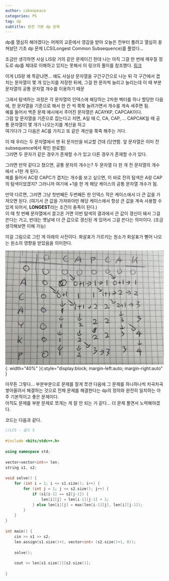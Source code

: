 ```yaml
---
author: cakenpeace
categories: PS
tag: dp
subtitle: 완전 기본 dp 문제
---
```


dp를 열심히 해야겠다는 어제의 교훈에서 영감을 받아 오늘은 전부터 풀려고 열심히 꿍쳐놨던 기초 dp 문제 LCS(Longest Common Subsequence)를 풀었다...

조금만 생각하면 사실 LIS랑 거의 같은 문제이긴 한데 나는 아직 그걸 한 번에 깨우칠 정도로 dp를 제대로 이해하고 있지는 못해서 이 링크의 풀이를 참조했다. [링크](https://www.geeksforgeeks.org/longest-common-subsequence-dp-4/)

이게 LIS랑 왜 똑같냐면... 얘도 사실상 문자열을 구간구간으로 나눈 뒤 각 구간에서 겹치는 문자열이 몇 개 있는지를 저장한 뒤에, 그걸 한 문자씩 늘리고 늘리는데 이 때 부분 문자열의 공통 문자열 개수를 이용하기 때문

그래서 탐색하는 과정은 각 문자열의 인덱스에 해당하는 2차원 벡터를 하나 할당한 다음에, 한 문자열을 기준으로 해서 한 칸 씩 쭉쭉 늘려가면서 개수를 게속 세주면 됨.   
예를 들어서 백준 문제 예시에서 주어진 문자열은 ACAYKP, CAPCAK이다.   
그럼 앞 문자열을 기준으로 잡는다고 치면, A일 때 C, CA, CAP, ... CAPCAK일 때 공통 문자열이 몇 개가 나오는지를 계산을 하고   
여기다가 그 다음은 AC를 가지고 또 같은 계산을 쭉죽 해주는 거다. 

이 때 우리는 두 문자열에서 맨 뒤 문자만을 비교할 건데 (당연함. 앞 문자열은 이미 전 subsequence에서 확인 완료함)   
그러면 두 문자가 같은 경우가 존재할 수가 있고 다른 경우가 존재할 수가 있다.

그러면 만약 같다고 쳤으면, 공통 문자의 개수는? 두 문자열 다 한 개 전 문자열의 개수에서 +1한 게 된다.   
예를 들어서 AC랑 CAPC가 겹치는 개수를 보고 싶으면, 이 바로 전의 탐색은 A랑 CAP의 탐색이었겠지? 그러니까 여기에 +1을 한 게 해당 케이스의 공통 문자열 개수가 됨.

만약 다르면, 그러면 그냥 첫번째든 두번째든 한 인덱스 작은 케이스에서 더 큰 값을 가져오면 된다. (여기서 큰 값을 가져와야만 해당 케이스에서 항상 큰 값을 계속 사용할 수 있게 되어서, **LONGEST**라는 조건이 충족이 된다.)  
이 때 첫 번째 문자열에서 끌고온 거면 이번 탐색의 결과에서 큰 값이 갱신이 돼서 그걸 쓴다는 거고, 반대는 옛날에 더 큰 값으로 갱신된 게 있어서 그걸 쓴다는 의미이다. (조금 생각해보면 이해 가능)

이걸 그림으로 그린 게 아래의 사진이다. 화살표가 가르키는 원소가 화살표가 뻗어 나오는 원소의 영향을 받았음을 의미한다.

![](/assets/img/BOJ_9251_1.jpg){: width="40%" }{:style="display:block; margin-left:auto; margin-right:auto" }

아무튼 그렇다... 부분부분으로 문제를 잘게 쪼갠 다음에 그 문제를 하나하나씩 차곡차곡 쌓아올려서 해결하는 것으로 전체 문제를 해결한다는 dp의 정의와 완전히 일치하는 아주 기본적이고 좋은 문제이다.   
아직도 문제를 부분 문제로 쪼개는 게 잘 안 되는 거 같다... 더 문제 풀면서 노력해야겠다.

코드는 다음과 같다.
```C++
//LCS - 골드 5

#include <bits/stdc++.h>

using namespace std;

vector<vector<int>> len;
string s1, s2;

void solve() {
    for (int i = 1; i <= s1.size(); i++) {
        for (int j = 1; j <= s2.size(); j++) {
            if (s1[i-1] == s2[j-1]) {
                len[i][j] = len[i-1][j-1] + 1;
            } else len[i][j] = max(len[i-1][j], len[i][j-1]);
        }
    }
}

int main() {
    cin >> s1 >> s2;
    len.assign(s1.size()+1, vector<int> (s2.size()+1, 0));

    solve();

    cout << len[s1.size()][s2.size()];

}
```










